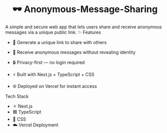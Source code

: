 <h1 align="center">🕶️ Anonymous-Message-Sharing </h1>

A simple and secure web app that lets users share and receive anonymous messages via a unique public link.
✨ Features

- 🔗 Generate a unique link to share with others

- 📨 Receive anonymous messages without revealing identity

- 🔒 Privacy-first — no login required

- ⚡ Built with Next.js + TypeScript + CSS

- 🌐 Deployed on Vercel for instant access


Tech Stack
- ⚛️ Next.js
- 🟦 TypeScript
- 🎨 CSS
- ☁️ Vercel Deployment
